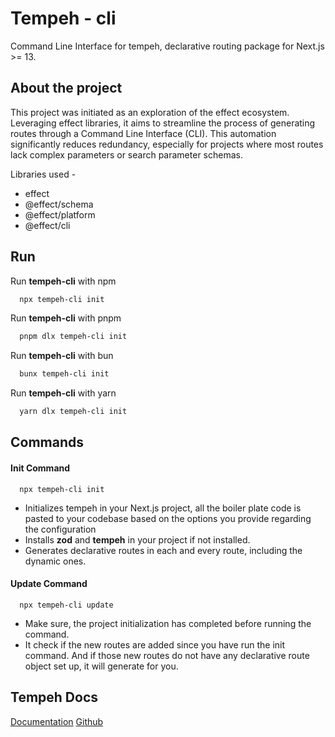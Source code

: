 
# Tempeh - cli

Command Line Interface for tempeh, declarative routing package for Next.js >= 13.




## About the project

This project was initiated as an exploration of the effect ecosystem. Leveraging effect libraries, it aims to streamline the process of generating routes through a Command Line Interface (CLI). This automation significantly reduces redundancy, especially for projects where most routes lack complex parameters or search parameter schemas.

Libraries used -
- effect
- @effect/schema
- @effect/platform
- @effect/cli



## Run

Run **tempeh-cli** with npm

```bash
  npx tempeh-cli init
```

Run **tempeh-cli** with pnpm

```bash
  pnpm dlx tempeh-cli init
```

Run **tempeh-cli** with bun

```bash
  bunx tempeh-cli init
```

Run **tempeh-cli** with yarn

```bash
  yarn dlx tempeh-cli init
```




## Commands

#### Init Command

```
  npx tempeh-cli init
```

- Initializes tempeh in your Next.js project, all the boiler plate code is pasted to your codebase based on the options you provide regarding the configuration
- Installs **zod** and **tempeh** in your project if not installed.
- Generates declarative routes in each and every route, including the dynamic ones.

#### Update Command

```
  npx tempeh-cli update
```
- Make sure, the project initialization has completed before running the command.
- It check if the new routes are added since you have run the init command. And if those new routes do not have any declarative route object set up, it will generate for you.




## Tempeh Docs

[Documentation](https://tempeh-docs.vercel.app)
[Github](https://github.com/harshtalks/tempeh)
